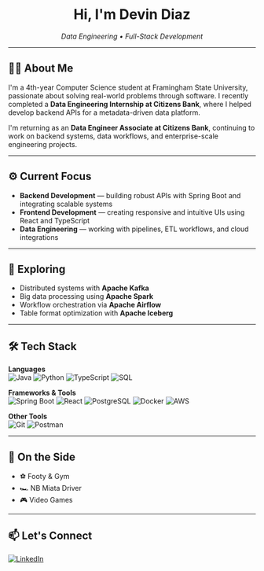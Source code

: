 <h1 align="center">Hi, I'm Devin Diaz</h1>

<p align="center">
  <em>Data Engineering • Full-Stack Development</em>
</p>

---

## 👨‍💻 About Me

I'm a 4th-year Computer Science student at Framingham State University, passionate about solving real-world problems through software. I recently completed a **Data Engineering Internship at Citizens Bank**, where I helped develop backend APIs for a metadata-driven data platform.

I'm returning as an **Data Engineer Associate at Citizens Bank**, continuing to work on backend systems, data workflows, and enterprise-scale engineering projects.

---

## ⚙️ Current Focus

- **Backend Development** — building robust APIs with Spring Boot and integrating scalable systems
- **Frontend Development** — creating responsive and intuitive UIs using React and TypeScript
- **Data Engineering** — working with pipelines, ETL workflows, and cloud integrations

---

## 🧠 Exploring

- Distributed systems with **Apache Kafka**
- Big data processing using **Apache Spark**
- Workflow orchestration via **Apache Airflow**
- Table format optimization with **Apache Iceberg**

---

## 🛠 Tech Stack

**Languages**  
![Java](https://img.shields.io/badge/java-%23ED8B00.svg?style=for-the-badge&logo=java&logoColor=white)
![Python](https://img.shields.io/badge/python-%233776AB.svg?style=for-the-badge&logo=python&logoColor=white)
![TypeScript](https://img.shields.io/badge/typescript-%23007ACC.svg?style=for-the-badge&logo=typescript&logoColor=white)
![SQL](https://img.shields.io/badge/sql-%2307405e.svg?style=for-the-badge&logo=postgresql&logoColor=white)

**Frameworks & Tools**  
![Spring Boot](https://img.shields.io/badge/Spring_Boot-F2F4F9?style=for-the-badge&logo=spring-boot)
![React](https://img.shields.io/badge/react-%2320232a.svg?style=for-the-badge&logo=react&logoColor=%2361DAFB)
![PostgreSQL](https://img.shields.io/badge/PostgreSQL-316192?style=for-the-badge&logo=postgresql&logoColor=white)
![Docker](https://img.shields.io/badge/docker-%230db7ed.svg?style=for-the-badge&logo=docker&logoColor=white)
![AWS](https://img.shields.io/badge/AWS-%23232F3E.svg?style=for-the-badge&logo=amazon-aws&logoColor=white)

**Other Tools**  
![Git](https://img.shields.io/badge/git-%23F05033.svg?style=for-the-badge&logo=git&logoColor=white)
![Postman](https://img.shields.io/badge/Postman-FF6C37?style=for-the-badge&logo=postman&logoColor=white)

---

## 🎯 On the Side

- ⚽ Footy & Gym
- 🏎️ NB Miata Driver
- 🎮 Video Games

---

## 📫 Let's Connect

[![LinkedIn](https://img.shields.io/badge/LinkedIn-%230077B5.svg?logo=linkedin&logoColor=white)](https://www.linkedin.com/in/diazdevin/)
